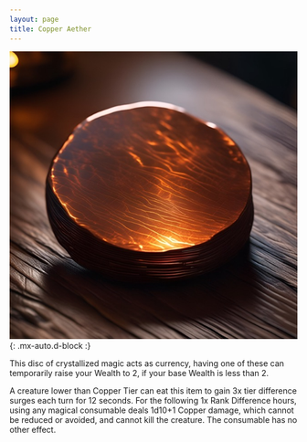 ```yaml
---
layout: page
title: Copper Aether
---
```


![Copper Aether](/assets/img/items/aether-copper.jpeg){: .mx-auto.d-block :}

This disc of crystallized magic acts as currency, having one of these can temporarily raise your Wealth to 2, if your base Wealth is less than 2.

A creature lower than Copper Tier can eat this item to gain 3x tier difference surges each turn for 12 seconds. For the following 1x Rank Difference hours, using any magical consumable deals 1d10+1 Copper damage, which cannot be reduced or avoided, and cannot kill the creature. The consumable has no other effect.